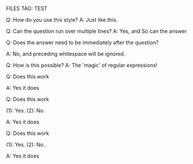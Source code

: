 FILES TAG: TEST

Q: How do you use this style?
A: Just like this.
<!--ID: 1723957282093-->


Q: Can the question
run over multiple lines?
A: Yes, and
So can the answer
<!--ID: 1723957282099-->


Q: Does the answer need to be immediately after the question?


A: No, and preceding whitespace will be ignored.
<!--ID: 1723957282102-->


Q: How is this possible?
A: The 'magic' of regular expressions!
<!--ID: 1723957282106-->

Q: Does this work

A: Yes it does 
<!--ID: 1723957298134-->


Q: Does this work

(1): Yes.
(2): No.

A: Yes it does 
<!--ID: 1723957362333-->

Q: Does this work

(1): Yes.
(2): No.

A: Yes it does 